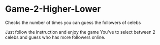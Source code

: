 # Game-2-Higher-Lower
Checks the number of times you can guess the followers of celebs

Just follow the instruction and enjoy the game
You've to select between 2 celebs and guess who has more followers online.
